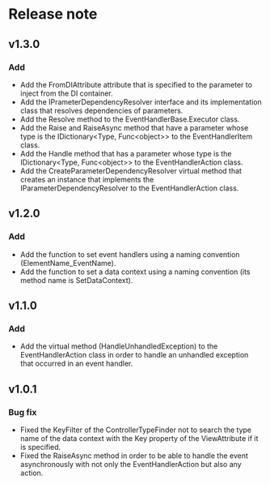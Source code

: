# Release note

## v1.3.0

### Add

- Add the FromDIAttribute attribute that is specified to the parameter to inject from the DI container.
- Add the IPrameterDependencyResolver interface and its implementation class that resolves dependencies of parameters.
- Add the Resolve method to the EventHandlerBase.Executor class.
- Add the Raise and RaiseAsync method that have a parameter whose type is the IDictionary<Type, Func&lt;object&gt;> to the EventHandlerItem class.
- Add the Handle method that has a parameter whose type is the IDictionary<Type, Func&lt;object&gt;> to the EventHandlerAction class.
- Add the CreateParameterDependencyResolver virtual method that creates an instance that implements the IParameterDependencyResolver to the EventHandlerAction class.

## v1.2.0

### Add

- Add the function to set event handlers using a naming convention (ElementName_EventName).
- Add the function to set a data context using a naming convention (its method name is SetDataContext).

## v1.1.0

### Add

- Add the virtual method (HandleUnhandledException) to the EventHandlerAction class in order to handle an unhandled exception that occurred in an event handler.

## v1.0.1

### Bug fix

- Fixed the KeyFilter of the ControllerTypeFinder not to search the type name of the data context with the Key property of the ViewAttribute if it is specified.
- Fixed the RaiseAsync method in order to be able to handle the event asynchronously with not only the EventHandlerAction but also any action.